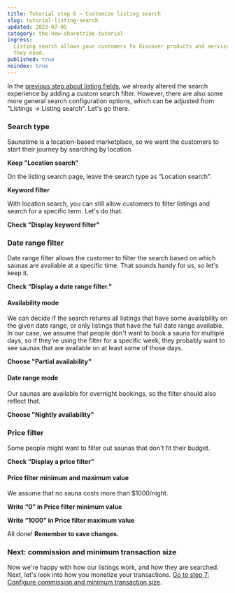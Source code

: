 ```yaml
---
title: Tutorial step 6 – Customize listing search
slug: tutorial-listing-search
updated: 2023-07-05
category: the-new-sharetribe-tutorial
ingress:
  Listing search allows your customers to discover products and services
  they need.
published: true
noindex: true
---
```


In the
[previous step about listing fields](/the-new-sharetribe/tutorial-listing-fields/),
we already altered the search experience by adding a custom search filter.
However, there are also some more general search configuration options,
which can be adjusted from "Listings → Listing search". Let's go there.

### Search type

Saunatime is a location-based marketplace, so we want the customers to
start their journey by searching by location.

**Keep "Location search"**

On the listing search page, leave the search type as “Location search”.

**Keyword filter**

With location search, you can still allow customers to filter listings
and search for a specific term. Let's do that.

**Check "Display keyword filter"**

### Date range filter

Date range filter allows the customer to filter the search based on
which saunas are available at a specific time. That sounds handy for us,
so let's keep it.

**Check “Display a date range filter.”**

#### Availability mode

We can decide if the search returns all listings that have some
availability on the given date range, or only listings that have the
full date range available. In our case, we assume that people don't want
to book a sauna for multiple days, so if they're using the filter for a
specific week, they probably want to see saunas that are available on at
least some of those days.

**Choose "Partial availability"**

#### Date range mode

Our saunas are available for overnight bookings, so the filter should
also reflect that.

**Choose "Nightly availability"**

### Price filter

Some people might want to filter out saunas that don't fit their budget.

**Check “Display a price filter”**

#### Price filter minimum and maximum value

We assume that no sauna costs more than \$1000/night.

**Write “0” in Price filter minimum value**

**Write “1000” in Price filter maximum value**

All done! **Remember to save changes.**

### Next: commission and minimum transaction size

Now we're happy with how our listings work, and how they are searched.
Next, let's look into how you monetize your transactions.
[Go to step 7: Configure commission and minimum transaction size](/the-new-sharetribe/tutorial-commission-tx-size/).
